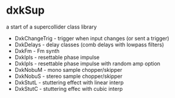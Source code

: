 # dxkSup
a start of a supercollider class library

- DxkChangeTrig - trigger when input changes (or sent a trigger)
- DxkDelays - delay classes (comb delays with lowpass filters)
- DxkFm - Fm synth
- DxkIpls - resettable phase impulse
- DxkIpls - resettable phase impulse with random amp option
- DxkNobuM - mono sample chopper/skipper
- DxkNobuS - stereo sample chopper/skipper
- DxkStutL - stuttering effect with linear interp
- DxkStutC - stuttering effec with cubic interp

